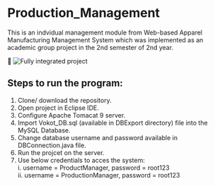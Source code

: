 # Production_Management

This is an indvidual management module from Web-based Apparel Manufacturing Management System which was implemented as an academic group project in the 2nd semester of 2nd year.

🔗 ![Fully integrated project]("https://github.com/SLIIT-FacultyOfComputing/itp_project-itp21_s2_mt_11")

## Steps to run the program:
1. Clone/ download the repository.
2. Open project in Eclipse IDE.
3. Configure Apache Tomacat 9 server.
4. Import Vokot_DB.sql (available in DBExport directory) file into the MySQL Database.
5. Change database username and password available in DBConnection.java file.
6. Run the projcet on the server.
7. Use below credentials to acces the system: </br>
      i. username = ProductManager, password = root123 </br>
      ii. username = ProductionManager, password = root123 
